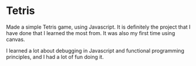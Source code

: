 # Tetris

Made a simple Tetris game, using Javascript. 
It is definitely the project that I have done that I learned the most from.
It was also my first time using canvas.

I learned a lot about debugging in Javascript and functional programming principles, and I had a lot of fun doing it.
